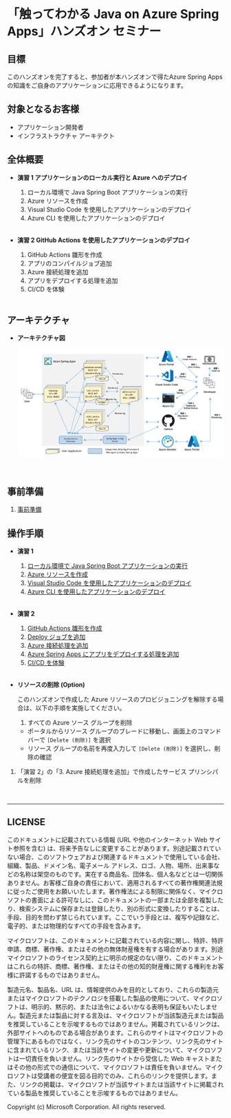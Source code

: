 # 「触ってわかる Java on Azure Spring Apps」ハンズオン セミナー

## 目標
このハンズオンを完了すると、参加者が本ハンズオンで得たAzure Spring Appsの知識をご自身のアプリケーションに応用できるようになります。 

## 対象となるお客様
- アプリケーション開発者
- インフラストラクチャ アーキテクト

## 全体概要

- **演習 1 アプリケーションのローカル実行と Azure へのデプロイ**

	1. ローカル環境で Java Spring Boot アプリケーションの実行
	1. Azure リソースを作成
	1. Visual Studio Code を使用したアプリケーションのデプロイ
   	1. Azure CLI を使用したアプリケーションのデプロイ
   
    <br>

- **演習 2 GitHub Actions を使用したアプリケーションのデプロイ**

	1. GitHub Actions 雛形を作成
	1. アプリのコンパイルジョブ追加
	1. Azure 接続処理を追加
	1. アプリをデプロイする処理を追加
	1. CI/CD を体験
    
    <br>
## アーキテクチャ

- **アーキテクチャ図**

    <img src="images/Readme-1.png" width="900">
<br>

## 事前準備

1. [事前準備](./steps/Common.md)

## 操作手順

- **演習 1**
	1. [ローカル環境で Java Spring Boot アプリケーションの実行](./steps/P1-01.md)
	1. [Azure リソースを作成](./steps/P1-02.md)
	1. [Visual Studio Code を使用したアプリケーションのデプロイ](./steps/P1-03.md)
	1. [Azure CLI を使用したアプリケーションのデプロイ](./steps/P1-04.md)
 
    <br>

- **演習 2**
	1. [GitHub Actions 雛形を作成](./steps/P2-01.md)
	1. [Deploy ジョブを追加](./steps/P2-02.md)
	1. [Azure 接続処理を追加](./steps/P2-03.md)
	1. [Azure Spring Apps にアプリをデプロイする処理を追加](./steps/P2-04.md)
	1. [CI/CD を体験](./steps/P2-05.md)

    <br>

- **リソースの削除 (Option)**

	このハンズオンで作成した Azure リソースのプロビジョニングを解除する場合は、以下の手順を実施してください。

  1. すべての Azure ソース グループを削除

	- ポータルからリソース グループのブレードに移動し、画面上のコマンド バーで `[Delete (削除)]` を選択
	- リソース グループの名前を再度入力して `[Delete (削除)]` を選択し、削除の確認

1. 「演習 2」の「3. Azure 接続処理を追加」で作成したサービス プリンシパルを削除

<br>

---
## LICENSE

このドキュメントに記載されている情報 (URL や他のインターネット Web サイト参照を含む) は、将来予告なしに変更することがあります。別途記載されていない場合、このソフトウェアおよび関連するドキュメントで使用している会社、組織、製品、ドメイン名、電子メール アドレス、ロゴ、人物、場所、出来事などの名称は架空のものです。実在する商品名、団体名、個人名などとは一切関係ありません。お客様ご自身の責任において、適用されるすべての著作権関連法規に従ったご使用をお願いいたします。著作権法による制限に関係なく、マイクロソフトの書面による許可なしに、このドキュメントの一部または全部を複製したり、検索システムに保存または登録したり、別の形式に変換したりすることは、手段、目的を問わず禁じられています。ここでいう手段とは、複写や記録など、電子的、または物理的なすべての手段を含みます。

マイクロソフトは、このドキュメントに記載されている内容に関し、特許、特許申請、商標、著作権、またはその他の無体財産権を有する場合があります。別途マイクロソフトのライセンス契約上に明示の規定のない限り、このドキュメントはこれらの特許、商標、著作権、またはその他の知的財産権に関する権利をお客様に許諾するものではありません。

製造元名、製品名、URL は、情報提供のみを目的としており、これらの製造元またはマイクロソフトのテクノロジを搭載した製品の使用について、マイクロソフトは、明示的、黙示的、または法令によるいかなる表明も保証もいたしません。製造元または製品に対する言及は、マイクロソフトが当該製造元または製品を推奨していることを示唆するものではありません。掲載されているリンクは、外部サイトへのものである場合があります。これらのサイトはマイクロソフトの管理下にあるものではなく、リンク先のサイトのコンテンツ、リンク先のサイトに含まれているリンク、または当該サイトの変更や更新について、マイクロソフトは一切責任を負いません。リンク先のサイトから受信した Web キャストまたはその他の形式での通信について、マイクロソフトは責任を負いません。マイクロソフトは受講者の便宜を図る目的でのみ、これらのリンクを提供します。また、リンクの掲載は、マイクロソフトが当該サイトまたは当該サイトに掲載されている製品を推奨していることを示唆するものではありません。

Copyright (c) Microsoft Corporation. All rights reserved.

